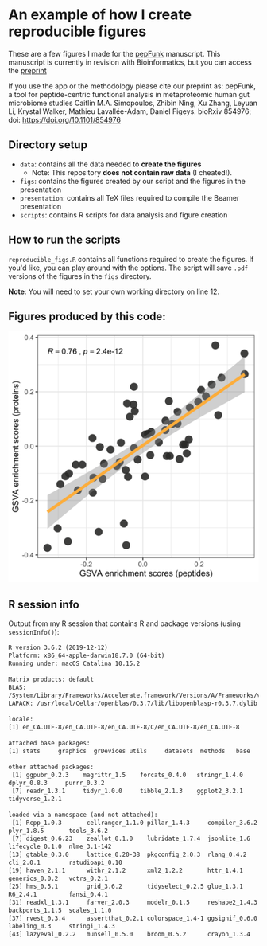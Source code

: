 # An example of how I create reproducible figures

These are a few figures I made for the [pepFunk](https://shiny.imetalab.ca/pepFunk/) manuscript. 
This manuscript is currently in revision with Bioinformatics, but you can access the [preprint](https://www.biorxiv.org/content/10.1101/854976v1)

If you use the app or the methodology please cite our preprint as:
pepFunk, a tool for peptide-centric functional analysis in metaproteomic human gut microbiome studies
Caitlin M.A. Simopoulos, Zhibin Ning, Xu Zhang, Leyuan Li, Krystal Walker, Mathieu Lavallée-Adam, Daniel Figeys.
bioRxiv 854976; doi: https://doi.org/10.1101/854976

## Directory setup

- `data`: contains all the data needed to **create the figures**
  - Note: This repository **does not contain raw data** (I cheated!). 
- `figs`: contains the figures created by our script and the figures in the presentation
- `presentation`: contains all TeX files required to compile the Beamer presentation
- `scripts`: contains R scripts for data analysis and figure creation

## How to run the scripts

`reproducible_figs.R` contains all functions required to create the figures. If you'd like, you can play around with the options. The script will save `.pdf` versions of the figures in the `figs` directory.

**Note**: You will need to set your own working directory on line 12.

## Figures produced by this code:

![Correlation figure](figs/saha_cor_example.png)


## R session info

Output from my R session that contains R and package versions (using `sessionInfo()`):

```
R version 3.6.2 (2019-12-12)
Platform: x86_64-apple-darwin18.7.0 (64-bit)
Running under: macOS Catalina 10.15.2

Matrix products: default
BLAS:   /System/Library/Frameworks/Accelerate.framework/Versions/A/Frameworks/vecLib.framework/Versions/A/libBLAS.dylib
LAPACK: /usr/local/Cellar/openblas/0.3.7/lib/libopenblasp-r0.3.7.dylib

locale:
[1] en_CA.UTF-8/en_CA.UTF-8/en_CA.UTF-8/C/en_CA.UTF-8/en_CA.UTF-8

attached base packages:
[1] stats     graphics  grDevices utils     datasets  methods   base     

other attached packages:
 [1] ggpubr_0.2.3    magrittr_1.5    forcats_0.4.0   stringr_1.4.0   dplyr_0.8.3     purrr_0.3.2    
 [7] readr_1.3.1     tidyr_1.0.0     tibble_2.1.3    ggplot2_3.2.1   tidyverse_1.2.1

loaded via a namespace (and not attached):
 [1] Rcpp_1.0.3       cellranger_1.1.0 pillar_1.4.3     compiler_3.6.2   plyr_1.8.5       tools_3.6.2     
 [7] digest_0.6.23    zeallot_0.1.0    lubridate_1.7.4  jsonlite_1.6     lifecycle_0.1.0  nlme_3.1-142    
[13] gtable_0.3.0     lattice_0.20-38  pkgconfig_2.0.3  rlang_0.4.2      cli_2.0.1        rstudioapi_0.10 
[19] haven_2.1.1      withr_2.1.2      xml2_1.2.2       httr_1.4.1       generics_0.0.2   vctrs_0.2.1     
[25] hms_0.5.1        grid_3.6.2       tidyselect_0.2.5 glue_1.3.1       R6_2.4.1         fansi_0.4.1     
[31] readxl_1.3.1     farver_2.0.3     modelr_0.1.5     reshape2_1.4.3   backports_1.1.5  scales_1.1.0    
[37] rvest_0.3.4      assertthat_0.2.1 colorspace_1.4-1 ggsignif_0.6.0   labeling_0.3     stringi_1.4.3   
[43] lazyeval_0.2.2   munsell_0.5.0    broom_0.5.2      crayon_1.3.4   
```
